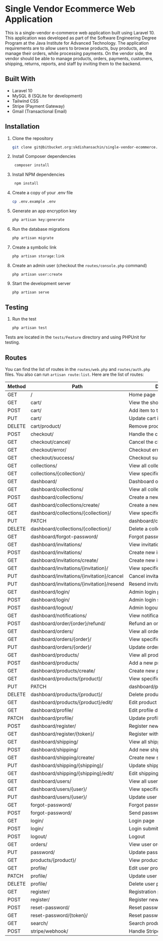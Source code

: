 # Single Vendor Ecommerce Web Application

This is a single-vendor e-commerce web application built using Laravel 10. This application was developed as part of the Software Engineering Degree Program at the Java Institute for Advanced Technology. The application requirements are to allow users to browse products, buy products, and manage their orders, while processing payments. On the vendor side, the vendor should be able to manage products, orders, payments, customers, shipping, returns, reports, and staff by inviting them to the backend.

## Built With

- Laravel 10
- MySQL 8 (SQLite for development)
- Tailwind CSS
- Stripe (Payment Gateway)
- Gmail (Transactional Email)

## Installation

1. Clone the repository
   
   ```sh
   git clone git@bitbucket.org:skdishansachin/single-vendor-ecommerce.git
   ```

2. Install Composer dependencies
   
   ```sh
    composer install
    ```

3. Install NPM dependencies
    
    ```sh
     npm install
     ```

4. Create a copy of your .env file
    
    ```sh
    cp .env.example .env
    ```

5. Generate an app encryption key
    
    ```sh
    php artisan key:generate
    ```

6. Run the database migrations
    
    ```sh
    php artisan migrate
    ```

7. Create a symbolic link
    
    ```sh
    php artisan storage:link
    ```

8. Create an admin user (checkout the `routes/console.php` command)
    ```
    php artisan user:create
    ```

9. Start the development server
    
    ```sh
    php artisan serve
    ```

## Testing

1. Run the test
    
    ```sh
    php artisan test
    ```

Tests are located in the `tests/Feature` directory and using PHPUnit for testing.

## Routes

You can find the list of routes in the `routes/web.php` and `routes/auth.php` files. You also can run `artisan route:list`. Here are the list of routes:

| Method    | Path                                    | Description                                      |
|-----------|-----------------------------------------|--------------------------------------------------|
| GET       | /                                       | Home page                                        |
| GET       | cart/                                   | View the shopping cart                           |
| POST      | cart/                                   | Add item to the cart                             |
| PUT       | cart/                                   | Update cart item                                 |
| DELETE    | cart/product/                           | Remove product from cart                         |
| POST      | checkout/                               | Handle the checkout process                      |
| GET       | checkout/cancel/                        | Cancel the checkout                              |
| GET       | checkout/error/                         | Checkout error page                              |
| GET       | checkout/success/                       | Checkout success page                            |
| GET       | collections/                            | View all collections                             |
| GET       | collections/{collection}/               | View specific collection                         |
| GET       | dashboard/                              | Dashboard overview                               |
| GET       | dashboard/collections/                  | View all collections (admin)                     |
| POST      | dashboard/collections/                  | Create a new collection                          |
| GET       | dashboard/collections/create/           | Create a new collection (form)                   |
| GET       | dashboard/collections/{collection}/     | View specific collection (admin)                 |
| PUT|PATCH  | dashboard/collections/{collection}/     | Update collection details                        |
| DELETE    | dashboard/collections/{collection}/     | Delete a collection                              |
| GET       | dashboard/forgot-password/              | Forgot password form                             |
| GET       | dashboard/invitations/                  | View invitations                                 |
| POST      | dashboard/invitations/                  | Create new invitation                            |
| GET       | dashboard/invitations/create/           | Create new invitation form                       |
| GET       | dashboard/invitations/{invitation}/     | View specific invitation                         |
| PUT       | dashboard/invitations/{invitation}/cancel | Cancel invitation                               |
| PUT       | dashboard/invitations/{invitation}/resend | Resend invitation                               |
| GET       | dashboard/login/                        | Admin login page                                 |
| POST      | dashboard/login/                        | Admin login submit                               |
| POST      | dashboard/logout/                       | Admin logout                                     |
| GET       | dashboard/notifications/                | View notifications                               |
| POST      | dashboard/order/{order}/refund/         | Refund an order                                  |
| GET       | dashboard/orders/                       | View all orders (admin)                          |
| GET       | dashboard/orders/{order}/               | View specific order (admin)                      |
| PUT       | dashboard/orders/{order}/               | Update order (admin)                             |
| GET       | dashboard/products/                     | View all products                                |
| POST      | dashboard/products/                     | Add a new product                                |
| GET       | dashboard/products/create/              | Create new product form                          |
| GET       | dashboard/products/{product}/           | View specific product                            |
| PUT|PATCH  | dashboard/products/{product}/           | Update product details                           |
| DELETE    | dashboard/products/{product}/           | Delete product                                   |
| GET       | dashboard/products/{product}/edit/      | Edit product details                             |
| GET       | dashboard/profile/                      | Edit profile details                             |
| PATCH     | dashboard/profile/                      | Update profile                                   |
| POST      | dashboard/register/                     | Register new user                                |
| GET       | dashboard/register/{token}/             | Register with token                              |
| GET       | dashboard/shipping/                     | View all shipping methods                        |
| POST      | dashboard/shipping/                     | Add new shipping method                          |
| GET       | dashboard/shipping/create/              | Create new shipping method form                  |
| PUT       | dashboard/shipping/{shipping}/          | Update shipping method                           |
| GET       | dashboard/shipping/{shipping}/edit/     | Edit shipping method                             |
| GET       | dashboard/users/                        | View all users (admin)                           |
| GET       | dashboard/users/{user}/                 | View specific user                               |
| PUT       | dashboard/users/{user}/                 | Update user details                              |
| GET       | forgot-password/                        | Forgot password form                             |
| POST      | forgot-password/                        | Send password reset email                        |
| GET       | login/                                  | Login page                                       |
| POST      | login/                                  | Login submit                                     |
| POST      | logout/                                 | Logout                                           |
| GET       | orders/                                 | View user orders                                 |
| PUT       | password/                               | Update password                                  |
| GET       | products/{product}/                     | View product details                             |
| GET       | profile/                                | Edit user profile                                |
| PATCH     | profile/                                | Update user profile                              |
| DELETE    | profile/                                | Delete user profile                              |
| GET       | register/                               | Registration page                                |
| POST      | register/                               | Register new user                                |
| POST      | reset-password/                         | Reset password                                   |
| GET       | reset-password/{token}/                 | Reset password form with token                   |
| GET       | search/                                 | Search products                                  |
| POST      | stripe/webhook/                         | Handle Stripe webhook                            |
